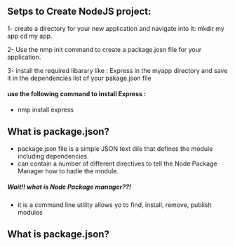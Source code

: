 ## Setps to Create NodeJS project:

1- create a directory for your new application and navigate into it: mkdir my app cd my app.

2- Use the nmp init command to create a package.josn file for your application.

3-  install the required libarary like : Express in the myapp directory and save it in the dependencies list of your pakage.json file 


#### use the following command to install Express :

- nmp install express

## What is package.json?

- package.json file is a simple JSON text dile that defines the module including dependencies.
- can contain a number of different directives to tell the Node Package Manager how to hadle the module.
##### Wait!! what is Node Package manager??!
- it is a command line utility allows yo to find, install, remove, publish modules

  
## What is package.json?
